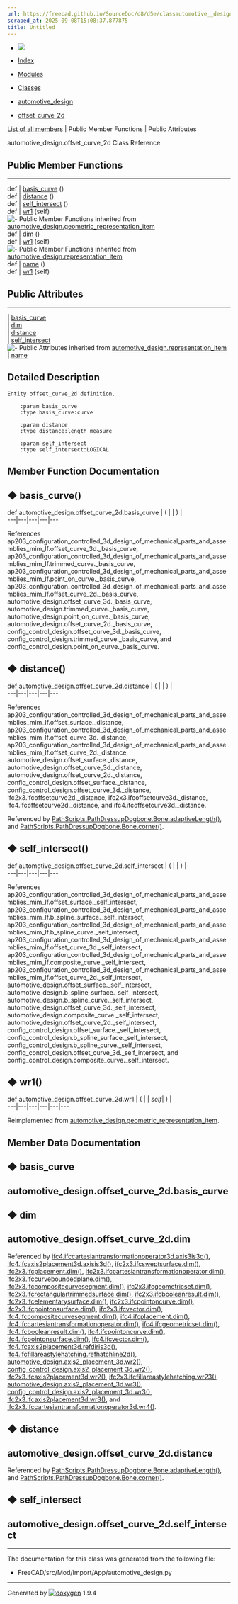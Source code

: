 ```yaml
---
url: https://freecad.github.io/SourceDoc/d8/d5e/classautomotive__design_1_1offset__curve__2d.html
scraped_at: 2025-09-08T15:08:37.877875
title: Untitled
---
```


  * [ ![](https://www.freecad.org/svg/logo-freecad.svg) ](https://freecadweb.org "FreeCAD")
  * [Index](../../index.html "Index")
  * [Modules](../../modules.html "Modules list")
  * [Classes](../../annotated.html "Annotated list")

  * [automotive_design](../../d4/ddf/namespaceautomotive__design.html)
  * [offset_curve_2d](../../d8/d5e/classautomotive__design_1_1offset__curve__2d.html)

[List of all members](../../d2/d92/classautomotive__design_1_1offset__curve__2d-members.html) | Public Member Functions | Public Attributes

automotive_design.offset_curve_2d Class Reference

##  Public Member Functions  
  
---  
def | [basis_curve](../../d8/d5e/classautomotive__design_1_1offset__curve__2d.html#ade2535b2b1b83f571cf3a75a7764ac3d) ()  
def | [distance](../../d8/d5e/classautomotive__design_1_1offset__curve__2d.html#a031df7e5f11fbdf9ab34ed0171508664) ()  
def | [self_intersect](../../d8/d5e/classautomotive__design_1_1offset__curve__2d.html#a7d7e0a0711fc493ab6c4aff0752e1d58) ()  
def | [wr1](../../d8/d5e/classautomotive__design_1_1offset__curve__2d.html#af2a0cc6beac5caa8b7fac0d2e8f7d4cf) (self)  
![-](../../closed.png) Public Member Functions inherited from
[automotive_design.geometric_representation_item](../../de/d5e/classautomotive__design_1_1geometric__representation__item.html)  
def | [dim](../../de/d5e/classautomotive__design_1_1geometric__representation__item.html#aef245618450610e88788dcaea46ad742) ()  
def | [wr1](../../de/d5e/classautomotive__design_1_1geometric__representation__item.html#a9677d2be5fc5c7c8ccb6819380198bbc) (self)  
![-](../../closed.png) Public Member Functions inherited from
[automotive_design.representation_item](../../d3/d20/classautomotive__design_1_1representation__item.html)  
def | [name](../../d3/d20/classautomotive__design_1_1representation__item.html#a33b5812d92aa0d107b4fd4274c17b9d9) ()  
def | [wr1](../../d3/d20/classautomotive__design_1_1representation__item.html#af350c19fc5e5763d4991494a99d979ed) (self)  
  
##  Public Attributes  
  
---  
|
[basis_curve](../../d8/d5e/classautomotive__design_1_1offset__curve__2d.html#a178996a262dc294a83ab8318002e30da)  
|
[dim](../../d8/d5e/classautomotive__design_1_1offset__curve__2d.html#ab09f67bf48318632d11f4dccb8a00064)  
|
[distance](../../d8/d5e/classautomotive__design_1_1offset__curve__2d.html#a6d22609e7295772e4e39b596e5075d63)  
|
[self_intersect](../../d8/d5e/classautomotive__design_1_1offset__curve__2d.html#a1472b9c8588dc6aced7906051ca1735d)  
![-](../../closed.png) Public Attributes inherited from
[automotive_design.representation_item](../../d3/d20/classautomotive__design_1_1representation__item.html)  
|
[name](../../d3/d20/classautomotive__design_1_1representation__item.html#a3d48fe912053adaf5f187b606fa81c87)  
  
## Detailed Description

    
    
    Entity offset_curve_2d definition.
    
        :param basis_curve
        :type basis_curve:curve
    
        :param distance
        :type distance:length_measure
    
        :param self_intersect
        :type self_intersect:LOGICAL

## Member Function Documentation

## ◆ basis_curve()

def automotive_design.offset_curve_2d.basis_curve  | ( | | ) |   
---|---|---|---|---  
  
References
ap203_configuration_controlled_3d_design_of_mechanical_parts_and_assemblies_mim_lf.offset_curve_3d._basis_curve,
ap203_configuration_controlled_3d_design_of_mechanical_parts_and_assemblies_mim_lf.trimmed_curve._basis_curve,
ap203_configuration_controlled_3d_design_of_mechanical_parts_and_assemblies_mim_lf.point_on_curve._basis_curve,
ap203_configuration_controlled_3d_design_of_mechanical_parts_and_assemblies_mim_lf.offset_curve_2d._basis_curve,
automotive_design.offset_curve_3d._basis_curve,
automotive_design.trimmed_curve._basis_curve,
automotive_design.point_on_curve._basis_curve,
automotive_design.offset_curve_2d._basis_curve,
config_control_design.offset_curve_3d._basis_curve,
config_control_design.trimmed_curve._basis_curve, and
config_control_design.point_on_curve._basis_curve.

## ◆ distance()

def automotive_design.offset_curve_2d.distance  | ( | | ) |   
---|---|---|---|---  
  
References
ap203_configuration_controlled_3d_design_of_mechanical_parts_and_assemblies_mim_lf.offset_surface._distance,
ap203_configuration_controlled_3d_design_of_mechanical_parts_and_assemblies_mim_lf.offset_curve_3d._distance,
ap203_configuration_controlled_3d_design_of_mechanical_parts_and_assemblies_mim_lf.offset_curve_2d._distance,
automotive_design.offset_surface._distance,
automotive_design.offset_curve_3d._distance,
automotive_design.offset_curve_2d._distance,
config_control_design.offset_surface._distance,
config_control_design.offset_curve_3d._distance,
ifc2x3.ifcoffsetcurve2d._distance, ifc2x3.ifcoffsetcurve3d._distance,
ifc4.ifcoffsetcurve2d._distance, and ifc4.ifcoffsetcurve3d._distance.

Referenced by
[PathScripts.PathDressupDogbone.Bone.adaptiveLength()](../../d6/d5c/classPathScripts_1_1PathDressupDogbone_1_1Bone.html#adde010e67251dab408b4c9737e25f0f8),
and
[PathScripts.PathDressupDogbone.Bone.corner()](../../d6/d5c/classPathScripts_1_1PathDressupDogbone_1_1Bone.html#a3020aa4704bbeca155e81158067a80d2).

## ◆ self_intersect()

def automotive_design.offset_curve_2d.self_intersect  | ( | | ) |   
---|---|---|---|---  
  
References
ap203_configuration_controlled_3d_design_of_mechanical_parts_and_assemblies_mim_lf.offset_surface._self_intersect,
ap203_configuration_controlled_3d_design_of_mechanical_parts_and_assemblies_mim_lf.b_spline_surface._self_intersect,
ap203_configuration_controlled_3d_design_of_mechanical_parts_and_assemblies_mim_lf.b_spline_curve._self_intersect,
ap203_configuration_controlled_3d_design_of_mechanical_parts_and_assemblies_mim_lf.offset_curve_3d._self_intersect,
ap203_configuration_controlled_3d_design_of_mechanical_parts_and_assemblies_mim_lf.composite_curve._self_intersect,
ap203_configuration_controlled_3d_design_of_mechanical_parts_and_assemblies_mim_lf.offset_curve_2d._self_intersect,
automotive_design.offset_surface._self_intersect,
automotive_design.b_spline_surface._self_intersect,
automotive_design.b_spline_curve._self_intersect,
automotive_design.offset_curve_3d._self_intersect,
automotive_design.composite_curve._self_intersect,
automotive_design.offset_curve_2d._self_intersect,
config_control_design.offset_surface._self_intersect,
config_control_design.b_spline_surface._self_intersect,
config_control_design.b_spline_curve._self_intersect,
config_control_design.offset_curve_3d._self_intersect, and
config_control_design.composite_curve._self_intersect.

## ◆ wr1()

def automotive_design.offset_curve_2d.wr1  | ( |  | _self_| ) |   
---|---|---|---|---|---  
  
Reimplemented from
[automotive_design.geometric_representation_item](../../de/d5e/classautomotive__design_1_1geometric__representation__item.html#a9677d2be5fc5c7c8ccb6819380198bbc).

## Member Data Documentation

## ◆ basis_curve

automotive_design.offset_curve_2d.basis_curve  
---  
  
## ◆ dim

automotive_design.offset_curve_2d.dim  
---  
  
Referenced by
[ifc4.ifccartesiantransformationoperator3d.axis3is3d()](../../d0/d2f/classifc4_1_1ifccartesiantransformationoperator3d.html#ad896e8cc3cd14db5cdcec81e4786eec1),
[ifc4.ifcaxis2placement3d.axisis3d()](../../d1/db1/classifc4_1_1ifcaxis2placement3d.html#ab2f3c3d035505e73f4c12cbceeeae151),
[ifc2x3.ifcsweptsurface.dim()](../../d6/df8/classifc2x3_1_1ifcsweptsurface.html#a5eb3187a1e204615771d1c71c0e05346),
[ifc2x3.ifcplacement.dim()](../../dd/dfd/classifc2x3_1_1ifcplacement.html#ac4dbcef9f43207432d3fa6d838dbdfb7),
[ifc2x3.ifccartesiantransformationoperator.dim()](../../d8/d5d/classifc2x3_1_1ifccartesiantransformationoperator.html#ad46e1f75ce8f2e0d1937c900059809bb),
[ifc2x3.ifccurveboundedplane.dim()](../../d2/dff/classifc2x3_1_1ifccurveboundedplane.html#a4b77cf901367c1cd92ffe6ef787c2f69),
[ifc2x3.ifccompositecurvesegment.dim()](../../dd/d6e/classifc2x3_1_1ifccompositecurvesegment.html#a6014167f48b54f55af87dec16702de32),
[ifc2x3.ifcgeometricset.dim()](../../dc/dab/classifc2x3_1_1ifcgeometricset.html#af569a780b93b69b4dce81b08ddd66f89),
[ifc2x3.ifcrectangulartrimmedsurface.dim()](../../d6/d82/classifc2x3_1_1ifcrectangulartrimmedsurface.html#a9864cd346a9caa1e4e8cf5a282192889),
[ifc2x3.ifcbooleanresult.dim()](../../dd/d21/classifc2x3_1_1ifcbooleanresult.html#aa2c029e00fa7348f4841b70fb651f921),
[ifc2x3.ifcelementarysurface.dim()](../../dc/d78/classifc2x3_1_1ifcelementarysurface.html#aa9fc1e4bb64357615bba0ad16fa6bc10),
[ifc2x3.ifcpointoncurve.dim()](../../d4/dfb/classifc2x3_1_1ifcpointoncurve.html#a97ff0b230b758d8c719d3dbe23a653a8),
[ifc2x3.ifcpointonsurface.dim()](../../d0/d83/classifc2x3_1_1ifcpointonsurface.html#a470f7e831cabe7ab72d99a5afbcb5906),
[ifc2x3.ifcvector.dim()](../../d3/d7f/classifc2x3_1_1ifcvector.html#acba206090ebaf1068c18b522050ab356),
[ifc4.ifccompositecurvesegment.dim()](../../da/d5c/classifc4_1_1ifccompositecurvesegment.html#af5316372982441eb627ec543094e86aa),
[ifc4.ifcplacement.dim()](../../d4/da3/classifc4_1_1ifcplacement.html#a4ff119d99b8ac53bebec7145128d0452),
[ifc4.ifccartesiantransformationoperator.dim()](../../d4/d39/classifc4_1_1ifccartesiantransformationoperator.html#a0a344ffdcb72a602de421822f59573dc),
[ifc4.ifcgeometricset.dim()](../../d1/d95/classifc4_1_1ifcgeometricset.html#a795b14ef2879e9acc0c066d66e122b9b),
[ifc4.ifcbooleanresult.dim()](../../d0/d2c/classifc4_1_1ifcbooleanresult.html#aa87cd3a0d4ac5e137c88d13ce336ba19),
[ifc4.ifcpointoncurve.dim()](../../d3/d46/classifc4_1_1ifcpointoncurve.html#ab0edcecba3e98c552d95d8ec2cbfd963),
[ifc4.ifcpointonsurface.dim()](../../d5/df4/classifc4_1_1ifcpointonsurface.html#a400416d6b069afa2e89e5d43ec6a37f1),
[ifc4.ifcvector.dim()](../../d0/d94/classifc4_1_1ifcvector.html#a472491a5b13134e67210054e2ac45890),
[ifc4.ifcaxis2placement3d.refdiris3d()](../../d1/db1/classifc4_1_1ifcaxis2placement3d.html#a2249e08fb14d97b33009f9638979ba10),
[ifc4.ifcfillareastylehatching.refhatchline2d()](../../d3/d40/classifc4_1_1ifcfillareastylehatching.html#a775eb971d46de59a558c12d4cbf073d2),
[automotive_design.axis2_placement_3d.wr2()](../../d8/d42/classautomotive__design_1_1axis2__placement__3d.html#a53e4146e50cdc12f6f425f5ae2a015e7),
[config_control_design.axis2_placement_3d.wr2()](../../dd/d2a/classconfig__control__design_1_1axis2__placement__3d.html#a8510a502b056a9261c4b9cf7323f51b4),
[ifc2x3.ifcaxis2placement3d.wr2()](../../d8/dbf/classifc2x3_1_1ifcaxis2placement3d.html#aab8fcc584ec7c8fa06ffd345c95b8663),
[ifc2x3.ifcfillareastylehatching.wr23()](../../da/d61/classifc2x3_1_1ifcfillareastylehatching.html#a8a321538b336a12f4d031b3c01cb3784),
[automotive_design.axis2_placement_3d.wr3()](../../d8/d42/classautomotive__design_1_1axis2__placement__3d.html#aef9f7d5b239a07bf44a95014ce73b61d),
[config_control_design.axis2_placement_3d.wr3()](../../dd/d2a/classconfig__control__design_1_1axis2__placement__3d.html#aea36ab2e3de9512bb5d028dfeaea109b),
[ifc2x3.ifcaxis2placement3d.wr3()](../../d8/dbf/classifc2x3_1_1ifcaxis2placement3d.html#a6df2d82e8ad19735331147ae1689c8be),
and
[ifc2x3.ifccartesiantransformationoperator3d.wr4()](../../de/d03/classifc2x3_1_1ifccartesiantransformationoperator3d.html#a68b1818b4a81ee6941337c29f3f4d8d7).

## ◆ distance

automotive_design.offset_curve_2d.distance  
---  
  
Referenced by
[PathScripts.PathDressupDogbone.Bone.adaptiveLength()](../../d6/d5c/classPathScripts_1_1PathDressupDogbone_1_1Bone.html#adde010e67251dab408b4c9737e25f0f8),
and
[PathScripts.PathDressupDogbone.Bone.corner()](../../d6/d5c/classPathScripts_1_1PathDressupDogbone_1_1Bone.html#a3020aa4704bbeca155e81158067a80d2).

## ◆ self_intersect

automotive_design.offset_curve_2d.self_intersect  
---  
  
* * *

The documentation for this class was generated from the following file:

  * FreeCAD/src/Mod/Import/App/automotive_design.py

* * *

Generated by
[![doxygen](../../doxygen.svg)](https://www.doxygen.org/index.html) 1.9.4

